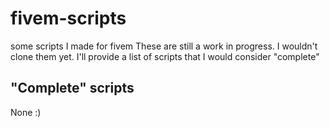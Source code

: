 # fivem-scripts
 some scripts I made for fivem
 These are still a work in progress. I wouldn't clone them yet. I'll provide a list of scripts that I would consider "complete"
 
## "Complete" scripts
None :)
